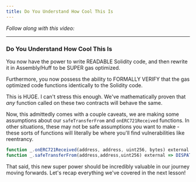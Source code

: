 ```yaml
---
title: Do You Understand How Cool This Is
---
```


_Follow along with this video:_

---

### Do You Understand How Cool This Is

You now have the power to write READABLE Solidity code, and then rewrite it in Assembly/Huff to be SUPER gas optimized.

Furthermore, you now possess the ability to FORMALLY VERIFY that the gas optimized code functions identically to the Solidity code.

This is HUGE. I can't stress this enough. We've mathematically proven that _any_ function called on these two contracts will behave the same.

Now, this admittedly comes with a couple caveats, we are making some assumptions about our `safeTransferFrom` and `onERC721Received` functions. In other situations, these may not be safe assumptions you want to make - these sorts of functions will literally be where you'll find vulnerabilities like reentrancy.

```js
function _.onERC721Received(address, address, uint256, bytes) external => DISPATCHER(true);
function _.safeTransferFrom(address,address,uint256) external => DISPATCHER(true);
```

That said, this new super power should be incredibly valuable in our journey moving forwards. Let's recap everything we've covered in the next lesson!
